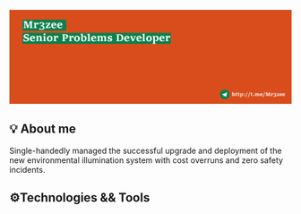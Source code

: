 [![Header](https://github.com/Mr3zee/Mr3zee/blob/main/resourses/github-header-image.png "Header")](http://t.me/Mr3zee)

## 💡 About me 

Single-handedly managed the successful upgrade and deployment of the new environmental illumination system with cost overruns and zero safety incidents. 

## ⚙️Technologies && Tools